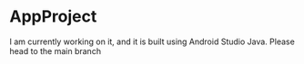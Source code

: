 # AppProject
I am currently working on it, and it is built using Android Studio Java. Please head to the main branch
